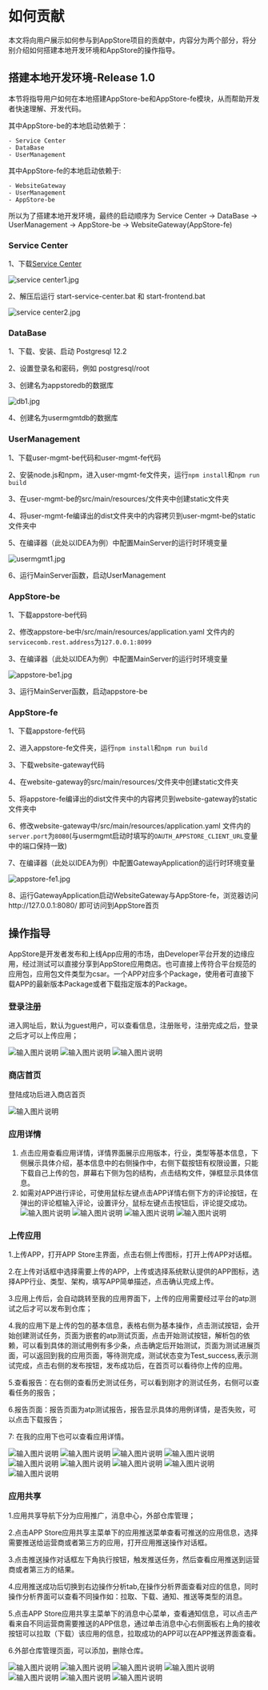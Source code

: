如何贡献
==========================

本文将向用户展示如何参与到AppStore项目的贡献中，内容分为两个部分，将分别介绍如何搭建本地开发环境和AppStore的操作指导。

## 搭建本地开发环境-Release 1.0

本节将指导用户如何在本地搭建AppStore-be和AppStore-fe模块，从而帮助开发者快速理解、开发代码。

其中AppStore-be的本地启动依赖于：
```
- Service Center
- DataBase
- UserManagement
```
其中AppStore-fe的本地启动依赖于:
```
- WebsiteGateway
- UserManagement
- AppStore-be
```
所以为了搭建本地开发环境，最终的启动顺序为 Service Center -> DataBase -> UserManagement -> AppStore-be -> WebsiteGateway(AppStore-fe)

### Service Center

1、下载[Service Center](http://servicecomb.apache.org/cn/release/service-center-downloads/)

![](/uploads/images/2020/0908/153700_b069cf5f_7625245.jpeg "service center1.jpg")

2、解压后运行 start-service-center.bat  和  start-frontend.bat

![](/uploads/images/2020/0908/153735_4dafd335_7625245.jpeg "service center2.jpg")

### DataBase

1、下载、安装、启动 Postgresql 12.2

2、设置登录名和密码，例如 postgresql/root

3、创建名为appstoredb的数据库

![](/uploads/images/2020/0908/153833_89c54e53_7625245.jpeg "db1.jpg")

4、创建名为usermgmtdb的数据库

### UserManagement

1、下载user-mgmt-be代码和user-mgmt-fe代码

2、安装node.js和npm，进入user-mgmt-fe文件夹，运行`npm install`和`npm run build`

3、在user-mgmt-be的src/main/resources/文件夹中创建static文件夹

4、将user-mgmt-fe编译出的dist文件夹中的内容拷贝到user-mgmt-be的static文件夹中

5、在编译器（此处以IDEA为例）中配置MainServer的运行时环境变量

![](/uploads/images/2020/0908/154011_896d887f_7625245.jpeg "usermgmt1.jpg")

6、运行MainServer函数，启动UserManagement

### AppStore-be

1、下载appstore-be代码

2、修改appstore-be中/src/main/resources/application.yaml 文件内的`servicecomb.rest.address`为`127.0.0.1:8099`

3、在编译器（此处以IDEA为例）中配置MainServer的运行时环境变量

![](/uploads/images/2020/0908/154023_9c49d20c_7625245.jpeg "appstore-be1.jpg")

3、运行MainServer函数，启动appstore-be

### AppStore-fe

1、下载appstore-fe代码

2、进入appstore-fe文件夹，运行`npm install`和`npm run build`

3、下载website-gateway代码

4、在website-gateway的src/main/resources/文件夹中创建static文件夹

5、将appstore-fe编译出的dist文件夹中的内容拷贝到website-gateway的static文件夹中

6、修改website-gateway中/src/main/resources/application.yaml 文件内的`server.port`为`8080`(与usermgmt启动时填写的`OAUTH_APPSTORE_CLIENT_URL`变量中的端口保持一致)

7、在编译器（此处以IDEA为例）中配置GatewayApplication的运行时环境变量

![](/uploads/images/2020/0908/154035_12e727fc_7625245.jpeg "appstore-fe1.jpg")

8、运行GatewayApplication启动WebsiteGateway与AppStore-fe，浏览器访问http://127.0.0.1:8080/ 即可访问到AppStore首页

## 操作指导

AppStore是开发者发布和上线App应用的市场，由Developer平台开发的边缘应用，经过测试可以直接分享到AppStore应用商店。也可直接上传符合平台规范的应用包，应用包文件类型为csar。一个APP对应多个Package，使用者可直接下载APP的最新版本Package或者下载指定版本的Package。

### 登录注册
 进入网址后，默认为guest用户，可以查看信息，注册账号，注册完成之后，登录之后才可以上传应用；

![输入图片说明](https://images.gitee.com/uploads/images/2020/1228/195453_1d5997db_5416924.png "1.png")
![输入图片说明](https://images.gitee.com/uploads/images/2020/1228/195623_16ea5577_5416924.png "1.1.png")
![输入图片说明](https://images.gitee.com/uploads/images/2020/1228/195637_ac33b966_5416924.png "1.2.png")

### 商店首页
登陆成功后进入商店首页

![输入图片说明](https://images.gitee.com/uploads/images/2020/1228/195719_67b7d8fb_5416924.png "2.png")

### 应用详情
1. 点击应用查看应用详情，详情界面展示应用版本，行业，类型等基本信息，下侧展示具体介绍，基本信息中的右侧操作中，右侧下载按钮有权限设置，只能下载自己上传的包，屏幕右下侧为包的结构，点击结构文件，弹框显示具体信息。
2. 如需对APP进行评论，可使用鼠标左键点击APP详情右侧下方的评论按钮，在弹出的评论框输入评论，设置评分，鼠标左键点击按钮后，评论提交成功。
![输入图片说明](https://images.gitee.com/uploads/images/2020/1228/195922_952890b9_5416924.png "3.png")
![输入图片说明](https://images.gitee.com/uploads/images/2020/1228/200018_310f51c1_5416924.png "4.png")
![输入图片说明](https://images.gitee.com/uploads/images/2020/1228/200028_2fd0a416_5416924.png "5.png")
![输入图片说明](https://images.gitee.com/uploads/images/2020/1228/200044_bd4c352e_5416924.png "6.png")


### 上传应用
1.上传APP，打开APP Store主界面，点击右侧上传图标，打开上传APP对话框。

2.在上传对话框中选择需要上传的APP，上传或选择系统默认提供的APP图标，选择APP行业、类型、架构，填写APP简单描述，点击确认完成上传。

3.应用上传后，会自动跳转至我的应用界面下，上传的应用需要经过平台的atp测试之后才可以发布到仓库；

4.我的应用下是上传的包的基本信息，表格右侧为基本操作，点击测试按钮，会开始创建测试任务，页面为嵌套的atp测试页面，点击开始测试按钮，解析包的依赖，可以看到具体的测试用例有多少条，点击确定后开始测试，页面为测试进展页面，可以返回到我的应用页面，等待测完成，测试状态变为Test_success,表示测试完成，点击右侧的发布按钮，发布成功后，在首页可以看待你上传的应用。

5.查看报告：在右侧的查看历史测试任务，可以看到刚才的测试任务，右侧可以查看任务的报告；

6.报告页面：报告页面为atp测试报告，报告显示具体的用例详情，是否失败，可以点击下载报告；

7: 在我的应用下也可以查看应用详情。

![输入图片说明](https://images.gitee.com/uploads/images/2020/1228/201714_d8d3f733_5416924.png "8.png")
![输入图片说明](https://images.gitee.com/uploads/images/2020/1228/201727_025bb324_5416924.png "9.png")
![输入图片说明](https://images.gitee.com/uploads/images/2020/1228/201737_c70265b0_5416924.png "10.png")
![输入图片说明](https://images.gitee.com/uploads/images/2020/1228/201750_a4bc685f_5416924.png "11.png")
![输入图片说明](https://images.gitee.com/uploads/images/2020/1228/201800_a27ac18b_5416924.png "12.png")
![输入图片说明](https://images.gitee.com/uploads/images/2020/1228/201811_2e74f064_5416924.png "13.png")
![输入图片说明](https://images.gitee.com/uploads/images/2020/1228/201823_ce0f2bb1_5416924.png "14.png")
![输入图片说明](https://images.gitee.com/uploads/images/2020/1228/201857_681d7cba_5416924.png "15.png")
![输入图片说明](https://images.gitee.com/uploads/images/2020/1228/201920_17990db8_5416924.png "16.png")

### 应用共享
1.应用共享导航下分为应用推广，消息中心，外部仓库管理；

2.点击APP Store应用共享主菜单下的应用推送菜单查看可推送的应用信息，选择需要推送给运营商或者第三方的应用，打开应用推送操作对话框。

3.点击推送操作对话框左下角执行按钮，触发推送任务，然后查看应用推送到运营商或者第三方的结果。

4.应用推送成功后切换到右边操作分析tab,在操作分析界面查看对应的信息，同时操作分析界面可以查看不同操作如：拉取、下载、通知、推送等类型的消息。

5.点击APP Store应用共享主菜单下的消息中心菜单，查看通知信息，可以点击产看来自不同运营商需要推送的APP信息，通过单击消息中心右侧面板右上角的接收按钮可以拉取（下载）该应用的信息，拉取成功的APP可以在APP推送界面查看。

6.外部仓库管理页面，可以添加，删除仓库。

![输入图片说明](https://images.gitee.com/uploads/images/2020/1228/204016_4bb84419_5416924.png "23.png")
![输入图片说明](https://images.gitee.com/uploads/images/2020/1228/203849_49ff76de_5416924.png "17.png")
![输入图片说明](https://images.gitee.com/uploads/images/2020/1228/203904_238a73ca_5416924.png "18.png")
![输入图片说明](https://images.gitee.com/uploads/images/2020/1228/203913_356abb63_5416924.png "19.png")
![输入图片说明](https://images.gitee.com/uploads/images/2020/1228/203929_3f6bc356_5416924.png "20.png")
![输入图片说明](https://images.gitee.com/uploads/images/2020/1228/203949_86da9907_5416924.png "21.png")
![输入图片说明](https://images.gitee.com/uploads/images/2020/1228/204002_09a23fed_5416924.png "22.png")

